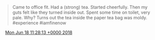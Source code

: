 > Came to office fit\. Had a \(strong\) tea\. Started cheerfully\. Then my guts felt like they turned inside out\. Spent some time on toilet, very pale\. Why? Turns out the tea inside the paper tea bag was moldy\. \#experience \#iamfinenow

<img src="../../media/tweet.ico" width="12" /> [Mon Jun 18 11:28:13 +0000 2018](https://twitter.com/DromerDenker/status/1008672729514602496)
